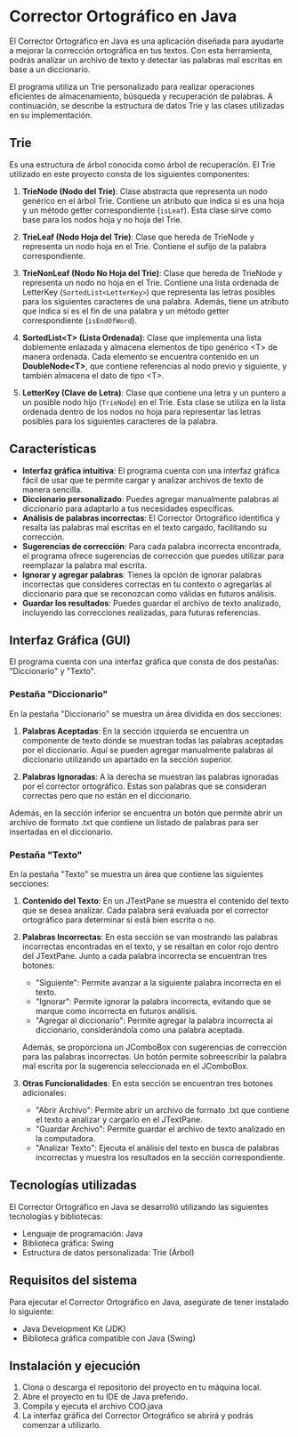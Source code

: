 # Corrector Ortográfico en Java

El Corrector Ortográfico en Java es una aplicación diseñada para ayudarte a mejorar la corrección ortográfica en tus textos. Con esta herramienta, podrás analizar un archivo de texto y detectar las palabras mal escritas en base a un diccionario.

El programa utiliza un Trie personalizado para realizar operaciones eficientes de almacenamiento, búsqueda y recuperación de palabras. A continuación, se describe la estructura de datos Trie y las clases utilizadas en su implementación.

## Trie
Es una estructura de árbol conocida como árbol de recuperación. El Trie utilizado en este proyecto consta de los siguientes componentes:
1. **TrieNode (Nodo del Trie)**: Clase abstracta que representa un nodo genérico en el árbol Trie. Contiene un atributo que indica si es una hoja y un método getter correspondiente (`isLeaf`). Esta clase sirve como base para los nodos hoja y no hoja del Trie.

2. **TrieLeaf (Nodo Hoja del Trie)**: Clase que hereda de TrieNode y representa un nodo hoja en el Trie. Contiene el sufijo de la palabra correspondiente.

3. **TrieNonLeaf (Nodo No Hoja del Trie)**: Clase que hereda de TrieNode y representa un nodo no hoja en el Trie. Contiene una lista ordenada de LetterKey (`SortedList<LetterKey>`) que representa las letras posibles para los siguientes caracteres de una palabra. Además, tiene un atributo que indica si es el fin de una palabra y un método getter correspondiente (`isEndOfWord`).

4. **SortedList\<T> (Lista Ordenada)**: Clase que implementa una lista doblemente enlazada y almacena elementos de tipo genérico \<T> de manera ordenada. Cada elemento se encuentra contenido en un **DoubleNode\<T>**, que contiene referencias al nodo previo y siguiente, y también almacena el dato de tipo \<T>.

5. **LetterKey (Clave de Letra)**: Clase que contiene una letra y un puntero a un posible nodo hijo (`TrieNode`) en el Trie. Esta clase se utiliza en la lista ordenada dentro de los nodos no hoja para representar las letras posibles para los siguientes caracteres de la palabra.

## Características

- **Interfaz gráfica intuitiva**: El programa cuenta con una interfaz gráfica fácil de usar que te permite cargar y analizar archivos de texto de manera sencilla.
- **Diccionario personalizado**: Puedes agregar manualmente palabras al diccionario para adaptarlo a tus necesidades específicas.
- **Análisis de palabras incorrectas**: El Corrector Ortográfico identifica y resalta las palabras mal escritas en el texto cargado, facilitando su corrección.
- **Sugerencias de corrección**: Para cada palabra incorrecta encontrada, el programa ofrece sugerencias de corrección que puedes utilizar para reemplazar la palabra mal escrita.
- **Ignorar y agregar palabras**: Tienes la opción de ignorar palabras incorrectas que consideres correctas en tu contexto o agregarlas al diccionario para que se reconozcan como válidas en futuros análisis.
- **Guardar los resultados**: Puedes guardar el archivo de texto analizado, incluyendo las correcciones realizadas, para futuras referencias.

## Interfaz Gráfica (GUI)
El programa cuenta con una interfaz gráfica que consta de dos pestañas: "Diccionario" y "Texto".

### Pestaña "Diccionario"
En la pestaña "Diccionario" se muestra un área dividida en dos secciones:

1. **Palabras Aceptadas**: En la sección izquierda se encuentra un componente de texto donde se muestran todas las palabras aceptadas por el diccionario. Aquí se pueden agregar manualmente palabras al diccionario utilizando un apartado en la sección superior.

2. **Palabras Ignoradas**: A la derecha se muestran las palabras ignoradas por el corrector ortográfico. Estas son palabras que se consideran correctas pero que no están en el diccionario.

Además, en la sección inferior se encuentra un botón que permite abrir un archivo de formato .txt que contiene un listado de palabras para ser insertadas en el diccionario.

### Pestaña "Texto"
En la pestaña "Texto" se muestra un área que contiene las siguientes secciones:

1. **Contenido del Texto**: En un JTextPane se muestra el contenido del texto que se desea analizar. Cada palabra será evaluada por el corrector ortográfico para determinar si está bien escrita o no.

2. **Palabras Incorrectas**: En esta sección se van mostrando las palabras incorrectas encontradas en el texto, y se resaltan en color rojo dentro del JTextPane. Junto a cada palabra incorrecta se encuentran tres botones:

   - "Siguiente": Permite avanzar a la siguiente palabra incorrecta en el texto.
   - "Ignorar": Permite ignorar la palabra incorrecta, evitando que se marque como incorrecta en futuros análisis.
   - "Agregar al diccionario": Permite agregar la palabra incorrecta al diccionario, considerándola como una palabra aceptada.

   Además, se proporciona un JComboBox con sugerencias de corrección para las palabras incorrectas. Un botón permite sobreescribir la palabra mal escrita por la sugerencia seleccionada en el JComboBox.

3. **Otras Funcionalidades**: En esta sección se encuentran tres botones adicionales:

   - "Abrir Archivo": Permite abrir un archivo de formato .txt que contiene el texto a analizar y cargarlo en el JTextPane.
   - "Guardar Archivo": Permite guardar el archivo de texto analizado en la computadora.
   - "Analizar Texto": Ejecuta el análisis del texto en busca de palabras incorrectas y muestra los resultados en la sección correspondiente.

## Tecnologías utilizadas

El Corrector Ortográfico en Java se desarrolló utilizando las siguientes tecnologías y bibliotecas:

- Lenguaje de programación: Java
- Biblioteca gráfica: Swing
- Estructura de datos personalizada: Trie (Árbol)

## Requisitos del sistema

Para ejecutar el Corrector Ortográfico en Java, asegúrate de tener instalado lo siguiente:

- Java Development Kit (JDK)
- Biblioteca gráfica compatible con Java (Swing)

## Instalación y ejecución

1. Clona o descarga el repositorio del proyecto en tu máquina local.
2. Abre el proyecto en tu IDE de Java preferido.
3. Compila y ejecuta el archivo COO.java
4. La interfaz gráfica del Corrector Ortográfico se abrirá y podrás comenzar a utilizarlo.

